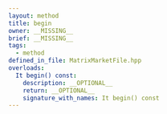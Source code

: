 ```yaml
---
layout: method
title: begin
owner: __MISSING__
brief: __MISSING__
tags:
  - method
defined_in_file: MatrixMarketFile.hpp
overloads:
  It begin() const:
    description: __OPTIONAL__
    return: __OPTIONAL__
    signature_with_names: It begin() const
---
```

